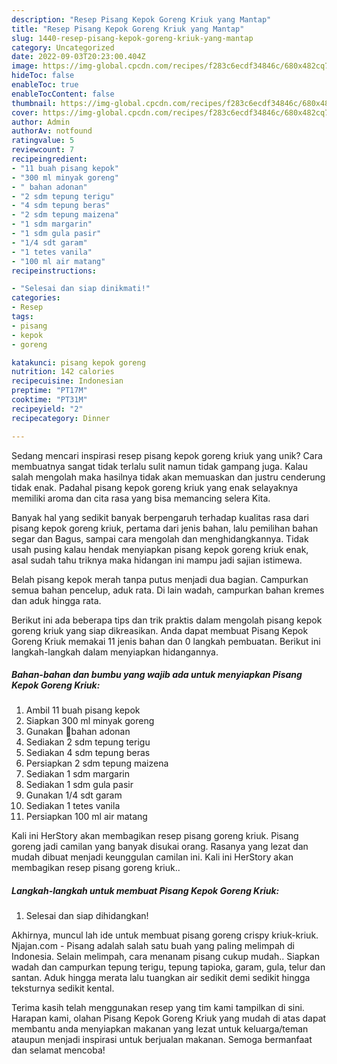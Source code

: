 ```yaml
---
description: "Resep Pisang Kepok Goreng Kriuk yang Mantap"
title: "Resep Pisang Kepok Goreng Kriuk yang Mantap"
slug: 1440-resep-pisang-kepok-goreng-kriuk-yang-mantap
category: Uncategorized
date: 2022-09-03T20:23:00.404Z
image: https://img-global.cpcdn.com/recipes/f283c6ecdf34846c/680x482cq70/pisang-kepok-goreng-kriuk-foto-resep-utama.jpg
hideToc: false
enableToc: true
enableTocContent: false
thumbnail: https://img-global.cpcdn.com/recipes/f283c6ecdf34846c/680x482cq70/pisang-kepok-goreng-kriuk-foto-resep-utama.jpg
cover: https://img-global.cpcdn.com/recipes/f283c6ecdf34846c/680x482cq70/pisang-kepok-goreng-kriuk-foto-resep-utama.jpg
author: Admin
authorAv: notfound
ratingvalue: 5
reviewcount: 7
recipeingredient:
- "11 buah pisang kepok"
- "300 ml minyak goreng"
- " bahan adonan"
- "2 sdm tepung terigu"
- "4 sdm tepung beras"
- "2 sdm tepung maizena"
- "1 sdm margarin"
- "1 sdm gula pasir"
- "1/4 sdt garam"
- "1 tetes vanila"
- "100 ml air matang"
recipeinstructions:

- "Selesai dan siap dinikmati!"
categories:
- Resep
tags:
- pisang
- kepok
- goreng

katakunci: pisang kepok goreng 
nutrition: 142 calories
recipecuisine: Indonesian
preptime: "PT17M"
cooktime: "PT31M"
recipeyield: "2"
recipecategory: Dinner

---
```





Sedang mencari inspirasi resep pisang kepok goreng kriuk yang unik? Cara membuatnya sangat tidak terlalu sulit namun tidak gampang juga. Kalau salah mengolah maka hasilnya tidak akan memuaskan dan justru cenderung tidak enak. Padahal pisang kepok goreng kriuk yang enak selayaknya memiliki aroma dan cita rasa yang bisa memancing selera Kita.





Banyak hal yang sedikit banyak berpengaruh terhadap kualitas rasa dari pisang kepok goreng kriuk, pertama dari jenis bahan, lalu pemilihan bahan segar dan Bagus, sampai cara mengolah dan menghidangkannya. Tidak usah pusing kalau hendak menyiapkan pisang kepok goreng kriuk enak,      asal sudah tahu triknya maka hidangan ini mampu jadi sajian istimewa.














Belah pisang kepok merah tanpa putus menjadi dua bagian. Campurkan semua bahan pencelup, aduk rata. Di lain wadah, campurkan bahan kremes dan aduk hingga rata.






Berikut ini ada beberapa tips dan trik praktis dalam mengolah pisang kepok goreng kriuk yang siap dikreasikan. Anda dapat membuat Pisang Kepok Goreng Kriuk memakai 11 jenis bahan dan 0 langkah pembuatan. Berikut ini langkah-langkah dalam menyiapkan hidangannya.

<!--inarticleads1-->

##### Bahan-bahan dan bumbu yang wajib ada untuk menyiapkan Pisang Kepok Goreng Kriuk:

1. Ambil 11 buah pisang kepok
1. Siapkan 300 ml minyak goreng
1. Gunakan  🍌bahan adonan
1. Sediakan 2 sdm tepung terigu
1. Sediakan 4 sdm tepung beras
1. Persiapkan 2 sdm tepung maizena
1. Sediakan 1 sdm margarin
1. Sediakan 1 sdm gula pasir
1. Gunakan 1/4 sdt garam
1. Sediakan 1 tetes vanila
1. Persiapkan 100 ml air matang


Kali ini HerStory akan membagikan resep pisang goreng kriuk. Pisang goreng jadi camilan yang banyak disukai orang. Rasanya yang lezat dan mudah dibuat menjadi keunggulan camilan ini. Kali ini HerStory akan membagikan resep pisang goreng kriuk.. 

<!--inarticleads2-->

##### Langkah-langkah untuk membuat Pisang Kepok Goreng Kriuk:


1. Selesai dan siap dihidangkan!

Akhirnya, muncul lah ide untuk membuat pisang goreng crispy kriuk-kriuk. Njajan.com - Pisang adalah salah satu buah yang paling melimpah di Indonesia. Selain melimpah, cara menanam pisang cukup mudah.. Siapkan wadah dan campurkan tepung terigu, tepung tapioka, garam, gula, telur dan santan. Aduk hingga merata lalu tuangkan air sedikit demi sedikit hingga teksturnya sedikit kental. 

Terima kasih telah menggunakan resep yang tim kami tampilkan di sini. Harapan kami, olahan Pisang Kepok Goreng Kriuk yang mudah di atas dapat membantu anda menyiapkan makanan yang lezat untuk keluarga/teman ataupun menjadi inspirasi untuk berjualan makanan. Semoga bermanfaat dan selamat mencoba!
